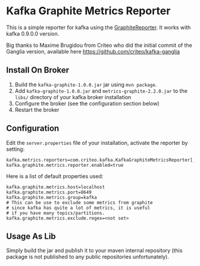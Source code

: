 Kafka Graphite Metrics Reporter
==============================

This is a simple reporter for kafka using the 
[GraphiteReporter](http://metrics.codahale.com/manual/graphite/). It works with 
kafka 0.9.0.0 version.

Big thanks to Maxime Brugidou from Criteo who did the initial commit of the Ganglia version,
available here https://github.com/criteo/kafka-ganglia

Install On Broker
------------

1. Build the `kafka-graphite-1.0.0.jar` jar using `mvn package`.
2. Add `kafka-graphite-1.0.0.jar` and `metrics-graphite-2.2.0.jar` to the `libs/` 
   directory of your kafka broker installation
3. Configure the broker (see the configuration section below)
4. Restart the broker

Configuration
------------

Edit the `server.properties` file of your installation, activate the reporter by setting:

    kafka.metrics.reporters=com.criteo.kafka.KafkaGraphiteMetricsReporter[,kafka.metrics.KafkaCSVMetricsReporter[,....]]
    kafka.graphite.metrics.reporter.enabled=true

Here is a list of default properties used:

    kafka.graphite.metrics.host=localhost
    kafka.graphite.metrics.port=8649
    kafka.graphite.metrics.group=kafka
    # This can be use to exclude some metrics from graphite 
    # since kafka has quite a lot of metrics, it is useful
    # if you have many topics/partitions.
    kafka.graphite.metrics.exclude.regex=<not set>

Usage As Lib
-----------

Simply build the jar and publish it to your maven internal repository (this 
package is not published to any public repositories unfortunately).
